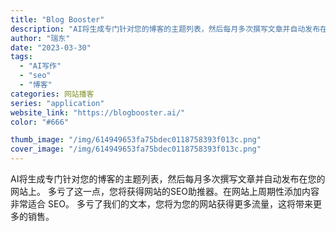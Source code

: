 ```yaml
---
title: "Blog Booster"
description: "AI将生成专门针对您的博客的主题列表，然后每月多次撰写文章并自动发布在您的网站上。 多亏了这一点，您将获得网站的SEO助"
author: "瑞东"
date: "2023-03-30"
tags:
  - "AI写作"
  - "seo"
  - "博客"
categories: 网站播客
series: "application"
website_link: "https://blogbooster.ai/"
color: "#666"

thumb_image: "/img/614949653fa75bdec0118758393f013c.png"
cover_image: "/img/614949653fa75bdec0118758393f013c.png"
---
```


AI将生成专门针对您的博客的主题列表，然后每月多次撰写文章并自动发布在您的网站上。 多亏了这一点，您将获得网站的SEO助推器。在网站上周期性添加内容非常适合 SEO。 多亏了我们的文本，您将为您的网站获得更多流量，这将带来更多的销售。 